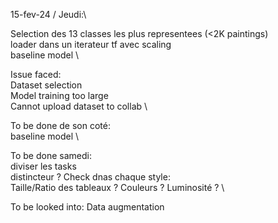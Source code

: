 15-fev-24 / Jeudi:\

Selection des 13 classes les plus representees  (<2K paintings) \
loader dans un iterateur tf avec scaling \
baseline model \


Issue faced: \
Dataset selection \
Model training too large \
Cannot upload dataset to collab \

To be done de son coté:\
baseline model \

To be done samedi: \
diviser les tasks \
distincteur ? Check dnas chaque style: \
  Taille/Ratio des tableaux ? Couleurs ? Luminosité ? \

To be looked into:
Data augmentation
